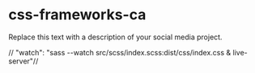# css-frameworks-ca
Replace this text with a description of your social media project.


// "watch": "sass --watch src/scss/index.scss:dist/css/index.css & live-server"//